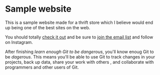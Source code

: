 # Sample website

This is a sample website made for a thrift store which I believe would end up being one of the best sites on the web.

You should totally [check it out](https://www.zethriftss.com.ng) and be sure to [join the email list](https://zethriftss.com.ng/#email_list) and follow on Instagram.

After finishing *learn enough Git to be dangerous*, you'll know enoug Git to be *dagerous*. This means you'll be able to use Git to track changes in your projects, back up data, share your work with others , and collaborate with programmers and other users of Git.
